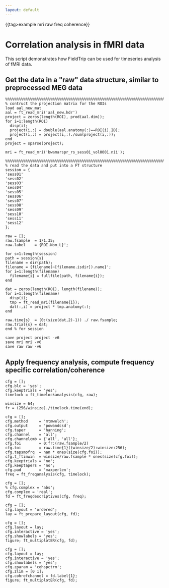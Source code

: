 ```yaml
---
layout: default
---
```


{{tag>example mri raw freq coherence}}

# Correlation analysis in fMRI data

This script demonstrates how FieldTrip can be used for timeseries analysis of fMRI data. 

##  Get the data in a "raw" data structure, similar to preprocessed MEG data 

	
	%%%%%%%%%%%%%%%%%%%%%%%%%%%%%%%%%%%%%%%%%%%%%%%%%%%%%%%%%%%%%%%%%%%%%%%%%%%%%%
	% contruct the projection matrix for the ROIs
	load aal_new_mat
	aal = ft_read_mri('aal_new.hdr')
	project = zeros(length(ROI), prod(aal.dim));
	for i=1:length(ROI)
	  disp(i);
	  project(i,:) = double(aal.anatomy(:)==ROI(i).ID);
	  project(i,:) = project(i,:)./sum(project(i,:));
	end
	project = sparse(project);
	
	mri = ft_read_mri('bwamarspr_rs_sess01_vol0001.nii');
	
	%%%%%%%%%%%%%%%%%%%%%%%%%%%%%%%%%%%%%%%%%%%%%%%%%%%%%%%%%%%%%%%%%%%%%%%%%%%%%%
	% read the data and put into a FT structure
	session = {
	'sess01'
	'sess02'
	'sess03'
	'sess04'
	'sess05'
	'sess06'
	'sess07'
	'sess08'
	'sess09'
	'sess10'
	'sess11'
	'sess12'
	};
	
	raw = [];
	raw.fsample  = 1/1.35;
	raw.label    = {ROI.Nom_L}';
	
	for s=1:length(session)
	path = session{s}
	filename = dir(path);
	filename = {filename(~[filename.isdir]).name}';
	for i=1:length(filename)
	  filename{i} = fullfile(path, filename{i});
	end
	
	dat = zeros(length(ROI), length(filename));
	for i=1:length(filename)
	  disp(i);
	  tmp = ft_read_mri(filename{i});
	  dat(:,i) = project * tmp.anatomy(:);
	end
	
	raw.time{s}  = (0:(size(dat,2)-1)) ./ raw.fsample;
	raw.trial{s} = dat;
	end % for session
	
	save project project -v6
	save mri mri -v6
	save raw raw -v6


## Apply frequency analysis, compute frequency specific correlation/coherence

	
	cfg = [];
	cfg.blc = 'yes';
	cfg.keeptrials = 'yes';
	timelock = ft_timelockanalysis(cfg, raw);
	
	winsize = 64;
	fr = (256/winsize)./timelock.time(end);
	
	cfg = [];
	cfg.method     = 'mtmwelch';
	cfg.output     = 'powandcsd';
	cfg.taper      = 'hanning';
	cfg.channel    = 'all';
	cfg.channelcmb = {'all', 'all'};
	cfg.foi        = 0:fr:(raw.fsample/2)
	cfg.toi        = raw.time{1}((winsize/2):winsize:256);
	cfg.tapsmofrq  = nan * ones(size(cfg.foi));
	cfg.t_ftimwin  = winsize/raw.fsample * ones(size(cfg.foi));
	cfg.keeptrials = 'no';
	cfg.keeptapers = 'no';
	cfg.pad        = 'maxperlen';
	freq = ft_freqanalysis(cfg, timelock);
	
	cfg = [];
	% cfg.complex = 'abs';
	cfg.complex = 'real';
	fd = ft_freqdescriptives(cfg, freq);
	
	cfg = [];
	cfg.layout = 'ordered';
	lay = ft_prepare_layout(cfg, fd);
	
	cfg = [];
	cfg.layout = lay;
	cfg.interactive = 'yes';
	cfg.showlabels = 'yes';
	figure; ft_multiplotER(cfg, fd);
	
	cfg = [];
	cfg.layout = lay;
	cfg.interactive = 'yes';
	cfg.showlabels = 'yes';
	cfg.zparam = 'cohspctrm';
	cfg.zlim = [0 1];
	cfg.cohrefchannel = fd.label{1};
	figure; ft_multiplotER(cfg, fd);



